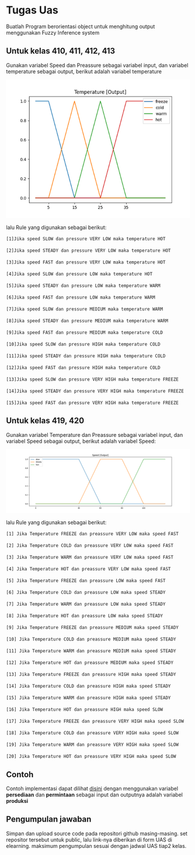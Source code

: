 # Tugas Uas

Buatlah Program berorientasi object untuk menghitung output menggunakan Fuzzy Inference system


## Untuk kelas 410, 411, 412, 413

Gunakan variabel Speed dan Preassure sebagai variabel input,
dan variabel temperature sebagai output, berikut adalah variabel temperature

![enter image description here](https://github.com/agungperdananto/2023_class/blob/dev/kecerdasan%20buatan/Tugas/images/temp_1.png?raw=true)

lalu Rule yang digunakan sebagai berikut:

    [1]Jika speed SLOW dan pressure VERY LOW maka temperature HOT
    
    [2]Jika speed STEADY dan pressure VERY LOW maka temperature HOT
    
    [3]Jika speed FAST dan pressure VERY LOW maka temperature HOT
    
    [4]Jika speed SLOW dan pressure LOW maka temperature HOT
    
    [5]Jika speed STEADY dan pressure LOW maka temperature WARM
    
    [6]Jika speed FAST dan pressure LOW maka temperature WARM
    
    [7]Jika speed SLOW dan pressure MEDIUM maka temperature WARM
    
    [8]Jika speed STEADY dan pressure MEDIUM maka temperature WARM
    
    [9]Jika speed FAST dan pressure MEDIUM maka temperature COLD
    
    [10]Jika speed SLOW dan pressure HIGH maka temperature COLD
    
    [11]Jika speed STEADY dan pressure HIGH maka temperature COLD
    
    [12]Jika speed FAST dan pressure HIGH maka temperature COLD
    
    [13]Jika speed SLOW dan pressure VERY HIGH maka temperature FREEZE
    
    [14]Jika speed STEADY dan pressure VERY HIGH maka temperature FREEZE
    
    [15]Jika speed FAST dan pressure VERY HIGH maka temperature FREEZE

##  Untuk kelas 419, 420

Gunakan variabel Temperature dan Preassure sebagai variabel input,
dan variabel Speed sebagai output, berikut adalah variabel Speed:

![enter image description here](https://github.com/agungperdananto/2023_class/blob/dev/kecerdasan%20buatan/Tugas/images/speed_1.png?raw=true)

lalu Rule yang digunakan sebagai berikut:

    [1] Jika Temperature FREEZE dan preassure VERY LOW maka speed FAST
    
    [2] Jika Temperature COLD dan preassure VERY LOW maka speed FAST
    
    [3] Jika Temperature WARM dan preassure VERY LOW maka speed FAST
    
    [4] Jika Temperature HOT dan preassure VERY LOW maka speed FAST
    
    [5] Jika Temperature FREEZE dan preassure LOW maka speed FAST
    
    [6] Jika Temperature COLD dan preassure LOW maka speed STEADY
    
    [7] Jika Temperature WARM dan preassure LOW maka speed STEADY
    
    [8] Jika Temperature HOT dan preassure LOW maka speed STEADY
    
    [9] Jika Temperature FREEZE dan preassure MEDIUM maka speed STEADY
    
    [10] Jika Temperature COLD dan preassure MEDIUM maka speed STEADY
    
    [11] Jika Temperature WARM dan preassure MEDIUM maka speed STEADY
    
    [12] Jika Temperature HOT dan preassure MEDIUM maka speed STEADY
    
    [13] Jika Temperature FREEZE dan preassure HIGH maka speed STEADY
    
    [14] Jika Temperature COLD dan preassure HIGH maka speed STEADY
    
    [15] Jika Temperature WARM dan preassure HIGH maka speed STEADY
    
    [16] Jika Temperature HOT dan preassure HIGH maka speed SLOW
    
    [17] Jika Temperature FREEZE dan preassure VERY HIGH maka speed SLOW
    
    [18] Jika Temperature COLD dan preassure VERY HIGH maka speed SLOW
    
    [19] Jika Temperature WARM dan preassure VERY HIGH maka speed SLOW
    
    [20] Jika Temperature HOT dan preassure VERY HIGH maka speed SLOW

## Contoh 

Contoh implementasi dapat dilihat  [disini](https://github.com/agungperdananto/2023_class/blob/dev/kecerdasan%20buatan/fis.py) dengan menggunakan variabel **persediaan** dan **permintaan** sebagai input dan outputnya adalah variabel **produksi**

## Pengumpulan jawaban

Simpan dan upload source code  pada repositori github masing-masing. set repositor tersebut untuk public, lalu link-nya diberikan di form UAS di elearning.
maksimum pengumpulan sesuai dengan jadwal UAS tiap2 kelas.

